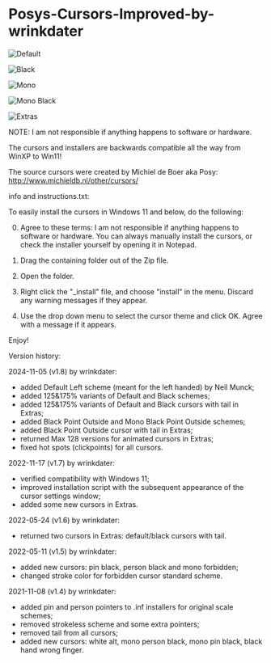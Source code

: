 # Posys-Cursors-Improved-by-wrinkdater

![Default](https://github.com/user-attachments/assets/48933d94-2bed-4535-a27b-0c700c221ad5)

![Black](https://github.com/user-attachments/assets/2db67126-2764-4f25-a9c7-6a01cea41b31)

![Mono](https://github.com/user-attachments/assets/9170f6ff-7b5b-417d-ba9f-3827ca95951d)

![Mono Black](https://github.com/user-attachments/assets/a03bc9ac-15a7-41db-a472-d923a56d5e2f)

![Extras](https://github.com/user-attachments/assets/cdbddaa9-ed67-4d7c-8506-ee68652b1c1e)


NOTE: I am not responsible if anything happens to software or hardware.

The cursors and installers are backwards compatible all the way from WinXP to Win11!

The source cursors were created by Michiel de Boer aka Posy: http://www.michieldb.nl/other/cursors/

info and instructions.txt:

To easily install the cursors in Windows 11 and below, do the following:

0. Agree to these terms: I am not responsible if anything happens to software or hardware.
You can always manually install the cursors, or check the installer yourself by opening it in Notepad.

1. Drag the containing folder out of the Zip file.

2. Open the folder.

3. Right click the "_install" file, and choose "install" in the menu. Discard any warning messages if they appear.

4. Use the drop down menu to select the cursor theme and click OK. Agree with a message if it appears.

Enjoy!

Version history:

2024-11-05 (v1.8) by wrinkdater:
- added Default Left scheme (meant for the left handed) by Neil Munck;
- added 125&175% variants of Default and Black schemes;
- added 125&175% variants of Default and Black cursors with tail in Extras;
- added Black Point Outside and Mono Black Point Outside schemes;
- added Black Point Outside cursor with tail in Extras;
- returned Max 128 versions for animated cursors in Extras;
- fixed hot spots (clickpoints) for all cursors.

2022-11-17 (v1.7) by wrinkdater:
- verified compatibility with Windows 11;
- improved installation script with the subsequent appearance of the cursor settings window;
- added some new cursors in Extras.

2022-05-24 (v1.6) by wrinkdater:
- returned two cursors in Extras: default/black cursors with tail.

2022-05-11 (v1.5) by wrinkdater:
- added new cursors: pin black, person black and mono forbidden;
- changed stroke color for forbidden cursor standard scheme.

2021-11-08 (v1.4) by wrinkdater: 
- added pin and person pointers to .inf installers for original scale schemes;
- removed strokeless scheme and some extra pointers;
- removed tail from all cursors;
- added new cursors: white alt, mono person black, mono pin black, black hand wrong finger.
